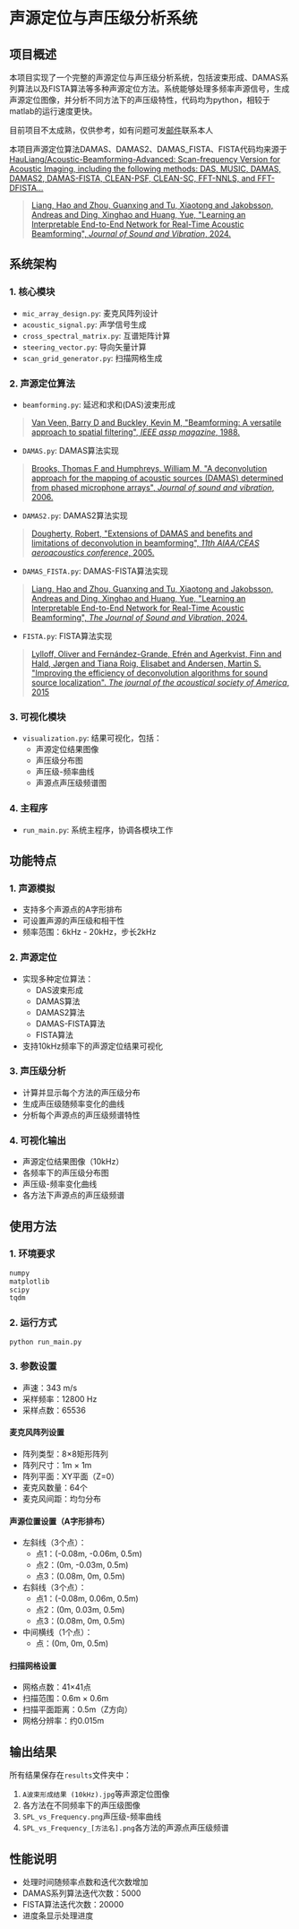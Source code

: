 # 声源定位与声压级分析系统

## 项目概述
本项目实现了一个完整的声源定位与声压级分析系统，包括波束形成、DAMAS系列算法以及FISTA算法等多种声源定位方法。系统能够处理多频率声源信号，生成声源定位图像，并分析不同方法下的声压级特性，代码均为python，相较于matlab的运行速度更快。

目前项目不太成熟，仅供参考，如有问题可发[邮件](xianyucauc@gmail.com)联系本人

本项目声源定位算法DAMAS、DAMAS2、DAMAS_FISTA、FISTA代码均来源于[HauLiang/Acoustic-Beamforming-Advanced: Scan-frequency Version for Acoustic Imaging, including the following methods: DAS, MUSIC, DAMAS, DAMAS2, DAMAS-FISTA, CLEAN-PSF, CLEAN-SC, FFT-NNLS, and FFT-DFISTA...](https://github.com/HauLiang/Acoustic-Beamforming-Advanced)

> [Liang, Hao and Zhou, Guanxing and Tu, Xiaotong and Jakobsson, Andreas and Ding, Xinghao and Huang, Yue, "Learning an Interpretable End-to-End Network for Real-Time Acoustic Beamforming", *Journal of Sound and Vibration*, 2024.](https://doi.org/10.1016/j.jsv.2024.118620)

## 系统架构

### 1. 核心模块
- `mic_array_design.py`: 麦克风阵列设计
- `acoustic_signal.py`: 声学信号生成
- `cross_spectral_matrix.py`: 互谱矩阵计算
- `steering_vector.py`: 导向矢量计算
- `scan_grid_generator.py`: 扫描网格生成

### 2. 声源定位算法
- `beamforming.py`: 延迟和求和(DAS)波束形成

> [Van Veen, Barry D and Buckley, Kevin M, "Beamforming: A versatile approach to spatial filtering", *IEEE assp magazine*, 1988.](https://ieeexplore.ieee.org/abstract/document/665/)

- `DAMAS.py`: DAMAS算法实现

> [Brooks, Thomas F and Humphreys, William M, "A deconvolution approach for the mapping of acoustic sources (DAMAS) determined from phased microphone arrays", *Journal of sound and vibration*, 2006.](https://www.sciencedirect.com/science/article/pii/S0022460X06000289)

- `DAMAS2.py`: DAMAS2算法实现

> [Dougherty, Robert, "Extensions of DAMAS and benefits and limitations of deconvolution in beamforming", *11th AIAA/CEAS aeroacoustics conference*, 2005.](https://doi.org/10.2514/6.2005-2961)

- `DAMAS_FISTA.py`: DAMAS-FISTA算法实现

> [Liang, Hao and Zhou, Guanxing and Tu, Xiaotong and Jakobsson, Andreas and Ding, Xinghao and Huang, Yue, "Learning an Interpretable End-to-End Network for Real-Time Acoustic Beamforming", *The Journal of Sound and Vibration*, 2024.](https://doi.org/10.1016/j.jsv.2024.118620)

- `FISTA.py`: FISTA算法实现

> [Lylloff, Oliver and Fernández-Grande, Efrén and Agerkvist, Finn and Hald, Jørgen and Tiana Roig, Elisabet and Andersen, Martin S. "Improving the efficiency of deconvolution algorithms for sound source localization". *The journal of the acoustical society of America*, 2015](http://dx.doi.org/10.1121/1.4922516)

### 3. 可视化模块
- `visualization.py`: 结果可视化，包括：
  - 声源定位结果图像
  - 声压级分布图
  - 声压级-频率曲线
  - 声源点声压级频谱图

### 4. 主程序
- `run_main.py`: 系统主程序，协调各模块工作

## 功能特点

### 1. 声源模拟
- 支持多个声源点的A字形排布
- 可设置声源的声压级和相干性
- 频率范围：6kHz - 20kHz，步长2kHz

### 2. 声源定位
- 实现多种定位算法：
  - DAS波束形成
  - DAMAS算法
  - DAMAS2算法
  - DAMAS-FISTA算法
  - FISTA算法
- 支持10kHz频率下的声源定位结果可视化

### 3. 声压级分析
- 计算并显示每个方法的声压级分布
- 生成声压级随频率变化的曲线
- 分析每个声源点的声压级频谱特性

### 4. 可视化输出
- 声源定位结果图像（10kHz）
- 各频率下的声压级分布图
- 声压级-频率变化曲线
- 各方法下声源点的声压级频谱

## 使用方法

### 1. 环境要求
```python
numpy
matplotlib
scipy
tqdm
```

### 2. 运行方式
```bash
python run_main.py
```

### 3. 参数设置
- 声速：343 m/s
- 采样频率：12800 Hz
- 采样点数：65536

#### 麦克风阵列设置
- 阵列类型：8×8矩形阵列
- 阵列尺寸：1m × 1m
- 阵列平面：XY平面（Z=0）
- 麦克风数量：64个
- 麦克风间距：均匀分布

#### 声源位置设置（A字形排布）
- 左斜线（3个点）：
  - 点1：(-0.08m, -0.06m, 0.5m)
  - 点2：(0m, -0.03m, 0.5m)
  - 点3：(0.08m, 0m, 0.5m)
- 右斜线（3个点）：
  - 点1：(-0.08m, 0.06m, 0.5m)
  - 点2：(0m, 0.03m, 0.5m)
  - 点3：(0.08m, 0m, 0.5m)
- 中间横线（1个点）：
  - 点：(0m, 0m, 0.5m)

#### 扫描网格设置
- 网格点数：41×41点
- 扫描范围：0.6m × 0.6m
- 扫描平面距离：0.5m（Z方向）
- 网格分辨率：约0.015m

## 输出结果
所有结果保存在`results`文件夹中：
1. `A波束形成结果 (10kHz).jpg`等声源定位图像
2. 各方法在不同频率下的声压级图像
3. `SPL_vs_Frequency.png`声压级-频率曲线
4. `SPL_vs_Frequency_[方法名].png`各方法的声源点声压级频谱

## 性能说明
- 处理时间随频率点数和迭代次数增加
- DAMAS系列算法迭代次数：5000
- FISTA算法迭代次数：20000
- 进度条显示处理进度

